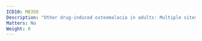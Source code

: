 ```yaml
---
ICD10: M8350
Description: "Other drug-induced osteomalacia in adults: Multiple sites"
Matters: No
Weight: 0
---
```


